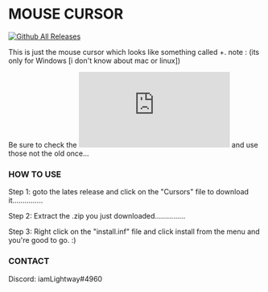 # MOUSE CURSOR
[![Github All Releases](https://img.shields.io/github/downloads/Its-LightWay04/-mouse-cursor/total.svg)](https://github.com/Its-LightWay04/-mouse-cursor/releases)

This is just the mouse cursor which looks like something called +.
note : (its only for Windows [i don't know about mac or linux])

Be sure to check the [![Latest release](https://badgen.net/github/release/Naereen/Strapdown.js)](https://github.com/Its-LightWay04/-mouse-cursor/releases) and use those not the old once...


### HOW TO USE

Step 1: goto the lates release and click on the "Cursors" file to download it...............

Step 2: Extract the .zip you just downloaded...............

Step 3: Right click on the "install.inf" file and click install from the menu and you're good to go. :)




### CONTACT
Discord: iamLightway#4960
